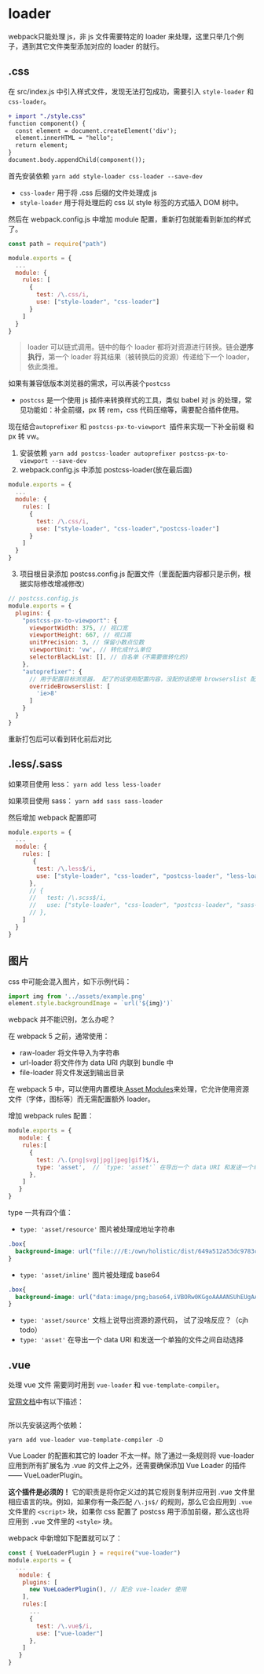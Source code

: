 # loader

webpack只能处理 js，非 js 文件需要特定的 loader 来处理，这里只举几个例子，遇到其它文件类型添加对应的 loader 的就行。

## .css

在 src/index.js 中引入样式文件，发现无法打包成功，需要引入 `style-loader` 和 `css-loader`。

```diff
+ import "./style.css"
function component() {
  const element = document.createElement('div');
  element.innerHTML = "hello";
  return element;
}
document.body.appendChild(component());
```
首先安装依赖 `yarn add style-loader css-loader --save-dev`

- `css-loader` 用于将 .css 后缀的文件处理成 js
- `style-loader` 用于将处理后的 css 以 style 标签的方式插入 DOM 树中。

然后在 webpack.config.js 中增加 module 配置，重新打包就能看到新加的样式了。

```js
const path = require("path")

module.exports = {
  ...
  module: {
    rules: [
      {
        test: /\.css/i,
        use: ["style-loader", "css-loader"]
      }
    ]
  }
}
```
>loader 可以链式调用。链中的每个 loader 都将对资源进行转换。链会**逆序执行**，第一个 loader 将其结果（被转换后的资源）传递给下一个 loader，依此类推。

如果有兼容低版本浏览器的需求，可以再装个`postcss`

- `postcss` 是一个使用 js 插件来转换样式的工具，类似 babel 对 js 的处理，常见功能如：补全前缀，px 转 rem，css 代码压缩等，需要配合插件使用。

现在结合`autoprefixer` 和 `postcss-px-to-viewport `插件来实现一下补全前缀 和 px 转 vw。

1. 安装依赖 `yarn add postcss-loader autoprefixer postcss-px-to-viewport --save-dev`
2. webpack.config.js  中添加 postcss-loader(放在最后面)

```js
module.exports = {
  ...
  module: {
    rules: [
      {
        test: /\.css/i,
        use: ["style-loader", "css-loader","postcss-loader"]
      }
    ]
  }
}
```
3. 项目根目录添加 postcss.config.js 配置文件（里面配置内容都只是示例，根据实际修改增减修改）
```js
// postcss.config.js
module.exports = {
  plugins: {
    "postcss-px-to-viewport": {
      viewportWidth: 375, // 视口宽
      viewportHeight: 667, // 视口高
      unitPrecision: 3, // 保留小数点位数
      viewportUnit: 'vw', // 转化成什么单位
      selectorBlackList: [], // 白名单（不需要做转化的)
    },
    "autoprefixer": {
      // 用于配置目标浏览器， 配了的话使用配置内容，没配的话使用 browserslist 配置
      overrideBrowserslist: [
        'ie>8'
      ]
    }
  }
}
```
重新打包后可以看到转化前后对比
<img :src="$withBase('/imgs/zeroToOne/autoprefixer.png')">



## .less/.sass
 
如果项目使用 less： `yarn add less less-loader`

如果项目使用 sass： `yarn add sass sass-loader`

然后增加 webpack 配置即可
```js
module.exports = {
  ...
  module: {
    rules: [
       {
        test: /\.less$/i,
        use: ["style-loader", "css-loader", "postcss-loader", "less-loader"]
      },
      // {
      //   test: /\.scss$/i,
      //   use: ["style-loader", "css-loader", "postcss-loader", "sass-loader"]
      // },
    ]
  }
}
```

## 图片

css 中可能会混入图片，如下示例代码：
```js
import img from '../assets/example.png'
element.style.backgroundImage = `url('${img}')`
```
webpack 并不能识别，怎么办呢？

在 webpack 5 之前，通常使用：

- raw-loader 将文件导入为字符串
- url-loader 将文件作为 data URI 内联到 bundle 中
- file-loader 将文件发送到输出目录


在 webpack 5 中，可以使用内置模块[ Asset Modules](https://webpack.docschina.org/guides/asset-modules/)来处理，它允许使用资源文件（字体，图标等）而无需配置额外 loader。

增加 webpack rules 配置：
```js
module.exports = {
   module: {
    rules:[
      {
        test: /\.(png|svg|jpg|jpeg|gif)$/i,
        type: 'asset',  // `type: 'asset'` 在导出一个 data URI 和发送一个单独的文件之间自动选择
      },
    ]
   }
}
```
type 一共有四个值：

- `type: 'asset/resource'` 图片被处理成地址字符串
```css
.box{
  background-image: url("file:///E:/own/holistic/dist/649a512a53dc9783c3a5.png")
}
```
- `type: 'asset/inline'`  图片被处理成 base64
```css
.box{
  background-image: url("data:image/png;base64,iVBORw0KGgoAAAANSUhEUgAAAKgA……LqTIgqd7t7etAtu6P/w/dWAxJfmsptgAAAABJRU5ErkJggg==")
}
```
- `type: 'asset/source'`  文档上说导出资源的源代码， 试了没啥反应？（cjh todo）
- `type: 'asset'` 在导出一个 data URI 和发送一个单独的文件之间自动选择

## .vue

处理 vue 文件 需要同时用到 `vue-loader` 和 `vue-template-compiler`。

[官网文档](https://vue-loader.vuejs.org/zh/guide/#vue-cli)中有以下描述：

 <img :src="$withBase('/imgs/zeroToOne/vue-loader.png')">

 所以先安装这两个依赖：

 `yarn add vue-loader vue-template-compiler -D`

Vue Loader 的配置和其它的 loader 不太一样。除了通过一条规则将 vue-loader 应用到所有扩展名为 .vue 的文件上之外，还需要确保添加 Vue Loader 的插件 —— VueLoaderPlugin。

**这个插件是必须的！** 它的职责是将你定义过的其它规则复制并应用到 .vue 文件里相应语言的块。例如，如果你有一条匹配 `/\.js$/` 的规则，那么它会应用到 `.vue` 文件里的 `<script>` 块，如果你 css 配置了 postcss 用于添加前缀，那么这也将应用到 `.vue` 文件里的 `<style>` 块。

webpack 中新增如下配置就可以了：

```js
const { VueLoaderPlugin } = require("vue-loader")
module.exports = {
  ...
   module: {
    plugins: [
      new VueLoaderPlugin(), // 配合 vue-loader 使用
    ],
    rules:[
      ...
      {
        test: /\.vue$/i,
        use: ["vue-loader"]
      },
    ]
   }
}
```

